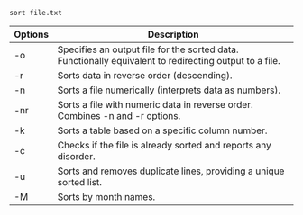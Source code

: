 
```
sort file.txt
```

|Options|Description|
|---|---|
|-o|Specifies an output file for the sorted data. Functionally equivalent to redirecting output to a file.|
|-r|Sorts data in reverse order (descending).|
|-n|Sorts a file numerically (interprets data as numbers).|
|-nr|Sorts a file with numeric data in reverse order. Combines -n and -r options.|
|-k|Sorts a table based on a specific column number.|
|-c|Checks if the file is already sorted and reports any disorder.|
|-u|Sorts and removes duplicate lines, providing a unique sorted list.|
|-M|Sorts by month names.|
